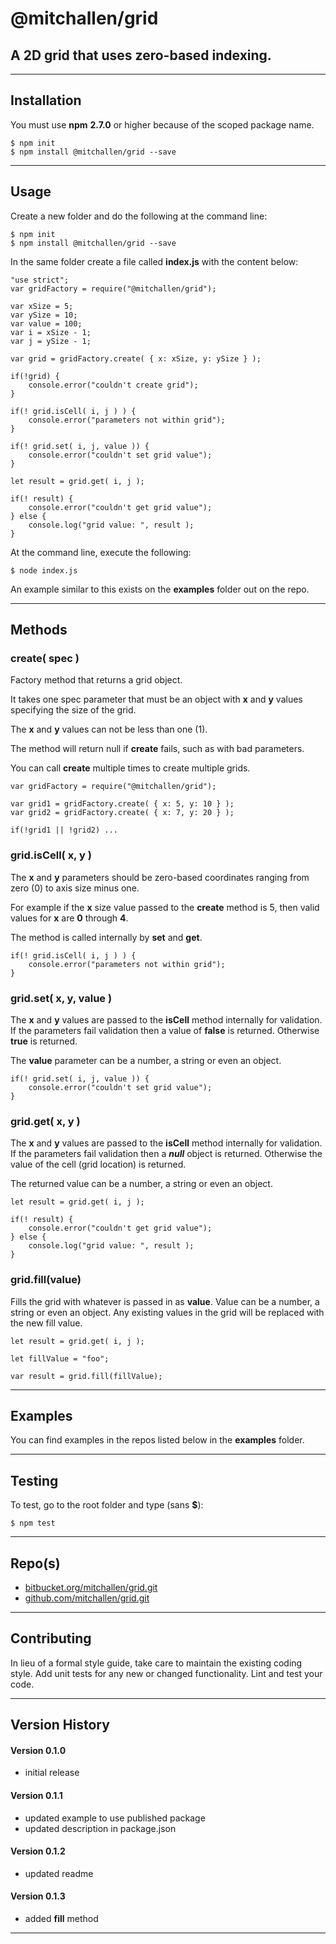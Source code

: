 @mitchallen/grid
===============================

A 2D grid that uses zero-based indexing.
----------------------------------------------------

* * *
## Installation

You must use __npm__ __2.7.0__ or higher because of the scoped package name.

    $ npm init
    $ npm install @mitchallen/grid --save
  
* * *

## Usage

Create a new folder and do the following at the command line:

    $ npm init
    $ npm install @mitchallen/grid --save

In the same folder create a file called __index.js__ with the content below:

    "use strict";
    var gridFactory = require("@mitchallen/grid");
    
    var xSize = 5;
    var ySize = 10;
    var value = 100;
    var i = xSize - 1;
    var j = ySize - 1;
    
    var grid = gridFactory.create( { x: xSize, y: ySize } );
    
	if(!grid) {
    	console.error("couldn't create grid");
	}
    
    if(! grid.isCell( i, j ) ) {
    	console.error("parameters not within grid");
    }
    
    if(! grid.set( i, j, value )) {
    	console.error("couldn't set grid value");
    }
    
    let result = grid.get( i, j );
    
    if(! result) {
    	console.error("couldn't get grid value");
    } else {
    	console.log("grid value: ", result );
    }
    
At the command line, execute the following:

    $ node index.js
  
An example similar to this exists on the __examples__ folder out on the repo.
  
* * *
    
## Methods

### create( spec ) 

Factory method that returns a grid object.

It takes one spec parameter that must be an object with __x__ and __y__ values specifying the size of the grid.

The __x__ and __y__ values can not be less than one (1).

The method will return null if __create__ fails, such as with bad parameters.

You can call __create__ multiple times to create multiple grids.

    var gridFactory = require("@mitchallen/grid");
    
    var grid1 = gridFactory.create( { x: 5, y: 10 } );
    var grid2 = gridFactory.create( { x: 7, y: 20 } );
    
	if(!grid1 || !grid2) ...

### grid.isCell( x, y )

The __x__ and __y__ parameters should be zero-based coordinates ranging from  zero (0) to axis size minus one. 

For example if the __x__ size value passed to the __create__ method is 5, then valid values for __x__ are __0__ through __4__. 

The method is called internally by __set__ and __get__.

    if(! grid.isCell( i, j ) ) {
    	console.error("parameters not within grid");
    }


### grid.set( x, y, value )

The __x__ and __y__ values are passed to the __isCell__ method internally for validation. If the parameters fail validation then a value of __false__ is returned. Otherwise __true__ is returned.

The __value__ parameter can be a number, a string or even an object.

    if(! grid.set( i, j, value )) {
    	console.error("couldn't set grid value");
    }

### grid.get( x, y )

The __x__ and __y__ values are passed to the __isCell__ method internally for validation. If the parameters fail validation then a __*null*__ object is returned. Otherwise the value of the cell (grid location) is returned.

The returned value can be a number, a string or even an object.

    let result = grid.get( i, j );
    
    if(! result) {
    	console.error("couldn't get grid value");
    } else {
    	console.log("grid value: ", result );
    }

### grid.fill(value)

Fills the grid with whatever is passed in as __value__. Value can be a number, a string or even an object. Any existing values in the grid will be replaced with the new fill value.

    let result = grid.get( i, j );

    let fillValue = "foo";
    
    var result = grid.fill(fillValue);

* * *

## Examples

You can find examples in the repos listed below in the __examples__ folder.

* * *

## Testing

To test, go to the root folder and type (sans __$__):

    $ npm test
   
* * *
 
## Repo(s)

* [bitbucket.org/mitchallen/grid.git](https://bitbucket.org/mitchallen/grid.git)
* [github.com/mitchallen/grid.git](https://github.com/mitchallen/grid.git)

* * *

## Contributing

In lieu of a formal style guide, take care to maintain the existing coding style.
Add unit tests for any new or changed functionality. Lint and test your code.

* * *

## Version History

#### Version 0.1.0 

* initial release

#### Version 0.1.1

* updated example to use published package
* updated description in package.json

#### Version 0.1.2

* updated readme

#### Version 0.1.3

* added __fill__ method

* * *
